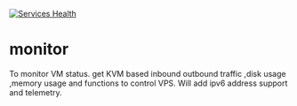 [![Services Health](https://tpeg217qxua.montastic.io/badge)](https://tpeg217qxua.montastic.io)
# monitor
To monitor VM status.  get KVM based inbound outbound traffic ,disk usage ,memory usage and functions to control
VPS. Will add ipv6 address support and telemetry.
